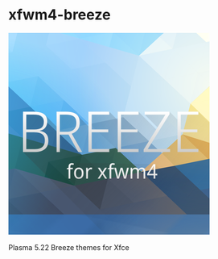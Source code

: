 # xfwm4-breeze

![xfwm4-breeze](https://github.com/kuroehanako/kuroehanako/blob/e4c84fd603b6afa6b826e90bdd8351bdee26aec5/Breeze-xfwm4-logo.png)

Plasma 5.22 Breeze themes for Xfce
